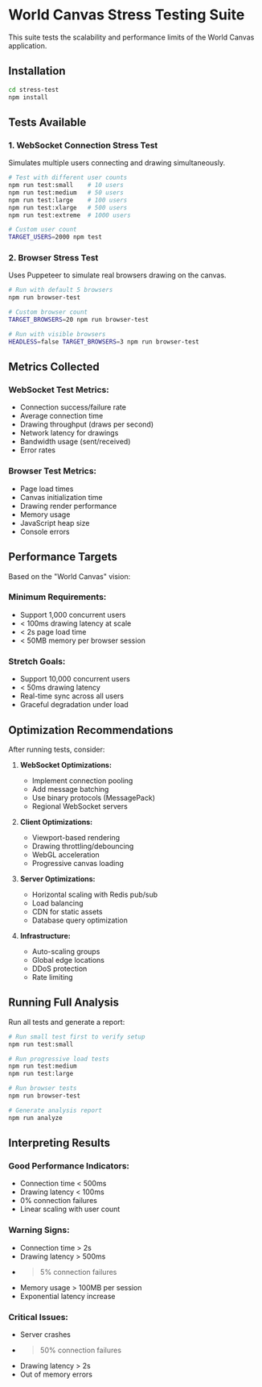 # World Canvas Stress Testing Suite

This suite tests the scalability and performance limits of the World Canvas application.

## Installation

```bash
cd stress-test
npm install
```

## Tests Available

### 1. WebSocket Connection Stress Test

Simulates multiple users connecting and drawing simultaneously.

```bash
# Test with different user counts
npm run test:small    # 10 users
npm run test:medium   # 50 users
npm run test:large    # 100 users
npm run test:xlarge   # 500 users
npm run test:extreme  # 1000 users

# Custom user count
TARGET_USERS=2000 npm test
```

### 2. Browser Stress Test

Uses Puppeteer to simulate real browsers drawing on the canvas.

```bash
# Run with default 5 browsers
npm run browser-test

# Custom browser count
TARGET_BROWSERS=20 npm run browser-test

# Run with visible browsers
HEADLESS=false TARGET_BROWSERS=3 npm run browser-test
```

## Metrics Collected

### WebSocket Test Metrics:
- Connection success/failure rate
- Average connection time
- Drawing throughput (draws per second)
- Network latency for drawings
- Bandwidth usage (sent/received)
- Error rates

### Browser Test Metrics:
- Page load times
- Canvas initialization time
- Drawing render performance
- Memory usage
- JavaScript heap size
- Console errors

## Performance Targets

Based on the "World Canvas" vision:

### Minimum Requirements:
- Support 1,000 concurrent users
- < 100ms drawing latency at scale
- < 2s page load time
- < 50MB memory per browser session

### Stretch Goals:
- Support 10,000 concurrent users
- < 50ms drawing latency
- Real-time sync across all users
- Graceful degradation under load

## Optimization Recommendations

After running tests, consider:

1. **WebSocket Optimizations:**
   - Implement connection pooling
   - Add message batching
   - Use binary protocols (MessagePack)
   - Regional WebSocket servers

2. **Client Optimizations:**
   - Viewport-based rendering
   - Drawing throttling/debouncing
   - WebGL acceleration
   - Progressive canvas loading

3. **Server Optimizations:**
   - Horizontal scaling with Redis pub/sub
   - Load balancing
   - CDN for static assets
   - Database query optimization

4. **Infrastructure:**
   - Auto-scaling groups
   - Global edge locations
   - DDoS protection
   - Rate limiting

## Running Full Analysis

Run all tests and generate a report:

```bash
# Run small test first to verify setup
npm run test:small

# Run progressive load tests
npm run test:medium
npm run test:large

# Run browser tests
npm run browser-test

# Generate analysis report
npm run analyze
```

## Interpreting Results

### Good Performance Indicators:
- Connection time < 500ms
- Drawing latency < 100ms
- 0% connection failures
- Linear scaling with user count

### Warning Signs:
- Connection time > 2s
- Drawing latency > 500ms
- > 5% connection failures
- Memory usage > 100MB per session
- Exponential latency increase

### Critical Issues:
- Server crashes
- > 50% connection failures
- Drawing latency > 2s
- Out of memory errors